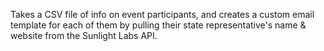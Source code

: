 Takes a CSV file of info on event participants, and creates a custom email template for each of them by pulling their state representative's name & website from the Sunlight Labs API.
